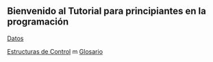 ## Bienvenido al Tutorial para principiantes en la programación

[Datos](data.md)

[Estructuras de Control](control-structures.md)
m
[Glosario](glossary.md)
